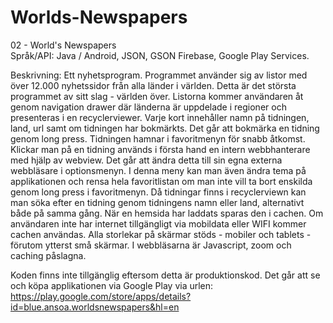 # Worlds-Newspapers
02 - World's Newspapers <br />
Språk/API: Java / Android, JSON, GSON Firebase, Google Play Services.

Beskrivning: Ett nyhetsprogram. Programmet använder sig av listor med över 12.000
nyhetssidor från alla länder i världen. Detta är det största programmet av sitt slag - världen över.
Listorna kommer användaren åt genom navigation drawer där länderna är uppdelade i regioner
och presenteras i en recyclerviewer. Varje kort innehåller namn på tidningen, land, url samt om
tidningen har bokmärkts. Det går att bokmärka en tidning genom long press. Tidningen hamnar i
favoritmenyn för snabb åtkomst. Klickar man på en tidning används i första hand en intern
webbhanterare med hjälp av webview. Det går att ändra detta till sin egna externa webbläsare i
optionsmenyn. I denna meny kan man även ändra tema på applikationen och rensa hela
favoritlistan om man inte vill ta bort enskilda genom long press i favoritmenyn. Då tidningar finns
i recyclerviewn kan man söka efter en tidning genom tidningens namn eller land, alternativt
både på samma gång. När en hemsida har laddats sparas den i cachen. Om användaren inte
har internet tillgängligt via mobildata eller WIFI kommer cachen användas. Alla storlekar på
skärmar stöds - mobiler och tablets - förutom ytterst små skärmar. I webbläsarna är Javascript,
zoom och caching påslagna.

Koden finns inte tillgänglig eftersom detta är produktionskod. Det går att se och köpa
applikationen via Google Play via urlen:
https://play.google.com/store/apps/details?id=blue.ansoa.worldsnewspapers&hl=en
